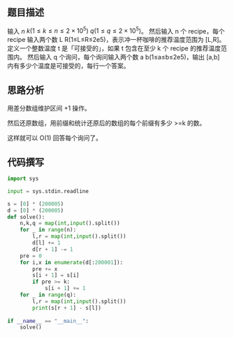 ## 题目描述

输入 $n$  $k(1≤k≤n≤2\times10^5)$  $q(1≤q≤2\times10^5)$。
然后输入 n 个 recipe，每个 recipe 输入两个数 L R(1≤L≤R≤2e5)，表示冲一杯咖啡的推荐温度范围为 [L,R]。
定义一个整数温度 t 是「可接受的」，如果 t 包含在至少 k 个 recipe 的推荐温度范围内。
然后输入 q 个询问，每个询问输入两个数 a b(1≤a≤b≤2e5)，输出 [a,b] 内有多少个温度是可接受的，每行一个答案。

## 思路分析

用差分数组维护区间 +1 操作。

然后还原数组，用前缀和统计还原后的数组的每个前缀有多少 >=k 的数。 

这样就可以 O(1) 回答每个询问了。 



## 代码撰写

```python
import sys

input = sys.stdin.readline

s = [0] * (200005)
d = [0] * (200005)
def solve():
    n,k,q = map(int,input().split())
    for _ in range(n):
        l,r = map(int,input().split())
        d[l] += 1
        d[r + 1] -= 1
    pre = 0
    for i,x in enumerate(d[:200001]):
        pre += x
        s[i + 1] = s[i]
        if pre >= k:
            s[i + 1] += 1
    for _ in range(q):
        l,r = map(int,input().split())
        print(s[r + 1] - s[l])
    
if __name__ == "__main__":
    solve()
```

